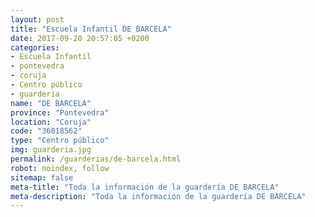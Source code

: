 ```yaml
---
layout: post
title: "Escuela Infantil DE BARCELA"
date: 2017-09-20 20:57:05 +0200
categories:
- Escuela Infantil
- pontevedra
- coruja
- Centro público
- guarderia
name: "DE BARCELA"
province: "Pontevedra"
location: "Coruja"
code: "36018562"
type: "Centro público"
img: guarderia.jpg
permalink: /guarderias/de-barcela.html
robot: noindex, follow
sitemap: false
meta-title: "Toda la información de la guardería DE BARCELA"
meta-description: "Toda la información de la guardería DE BARCELA"
---
```

